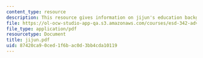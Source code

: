 ```yaml
---
content_type: resource
description: This resource gives information on jijun's education background.
file: https://ol-ocw-studio-app-qa.s3.amazonaws.com/courses/esd-342-advanced-system-architecture-spring-2006/87420ca90ced1f6bac0d3bb4cda10119_jijun.pdf
file_type: application/pdf
resourcetype: Document
title: jijun.pdf
uid: 87420ca9-0ced-1f6b-ac0d-3bb4cda10119
---
```

